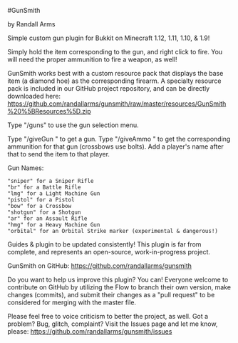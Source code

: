 #GunSmith

by Randall Arms

Simple custom gun plugin for Bukkit on Minecraft 1.12, 1.11, 1.10, & 1.9!

Simply hold the item corresponding to the gun, and right click to fire. You will need the proper ammunition to fire a weapon, as well!

GunSmith works best with a custom resource pack that displays the base item (a diamond hoe) as the corresponding firearm. A specialty resource pack is included in our GitHub project repository, and can be directly downloaded here: https://github.com/randallarms/gunsmith/raw/master/resources/GunSmith%20%5BResources%5D.zip

Type "/guns" to use the gun selection menu.

Type "/giveGun <gunName>" to get a gun.
Type "/giveAmmo <gunName>" to get the corresponding ammunition for that gun (crossbows use bolts).
Add a player's name after that to send the item to that player.

Gun Names:

    "sniper" for a Sniper Rifle
    "br" for a Battle Rifle
    "lmg" for a Light Machine Gun
    "pistol" for a Pistol
    "bow" for a Crossbow
    "shotgun" for a Shotgun
    "ar" for an Assault Rifle
    "hmg" for a Heavy Machine Gun
	"orbital" for an Orbital Strike marker (experimental & dangerous!)

Guides & plugin to be updated consistently! This plugin is far from complete, and represents an open-source, work-in-progress project.

GunSmith on GitHub: https://github.com/randallarms/gunsmith

Do you want to help us improve this plugin? You can! Everyone welcome to contribute on GitHub by utilizing the Flow to branch their own version, make changes (commits), and submit their changes as a "pull request" to be considered for merging with the master file.

Please feel free to voice criticism to better the project, as well. Got a problem? Bug, glitch, complaint? Visit the Issues page and let me know, please: https://github.com/randallarms/gunsmith/issues